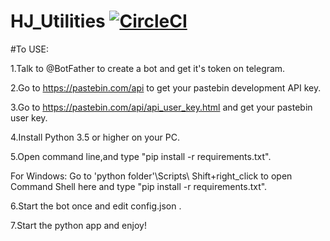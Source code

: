 # HJ_Utilities [![CircleCI](https://circleci.com/gh/jimchen5209/HJ_Utilities/tree/master.svg?style=svg)](https://circleci.com/gh/jimchen5209/HJ_Utilities/tree/master)

#To USE:

1.Talk to @BotFather to create a bot and get it's token on telegram.

2.Go to https://pastebin.com/api to get your pastebin development API key.

3.Go to https://pastebin.com/api/api_user_key.html and get your pastebin user key.

4.Install Python 3.5 or higher on your PC.

5.Open command line,and type "pip install -r requirements.txt".

  For Windows: Go to 'python folder'\Scripts\ Shift+right_click to open Command Shell here and type "pip install -r requirements.txt".
  
6.Start the bot once and edit config.json .

7.Start the python app and enjoy!
